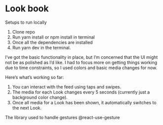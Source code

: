 # Look book

Setups to run locally
1. Clone repo
2. Run yarn install or npm install in terminal
3. Once all the dependencies are installed
4. Run yarn dev in the terminal.

 I’ve got the basic functionality in place, but I’m concerned that the UI might not be as polished as I’d like. I had to focus more on getting things working due to time constraints, so I used colors and basic media changes for now.

Here’s what’s working so far:

1. You can interact with the feed using taps and swipes.
2. The media for each Look changes every 5 seconds (currently just a background color change).
3. Once all media for a Look has been shown, it automatically switches to the next Look.


The library used to handle gestures @react-use-gesture 
